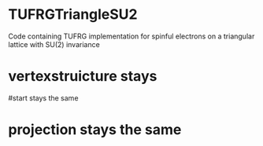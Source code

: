 # TUFRGTriangleSU2

Code containing TUFRG implementation for spinful electrons on a triangular lattice with SU(2) invariance
# vertexstruicture stays
#start stays the same
# projection stays the same
